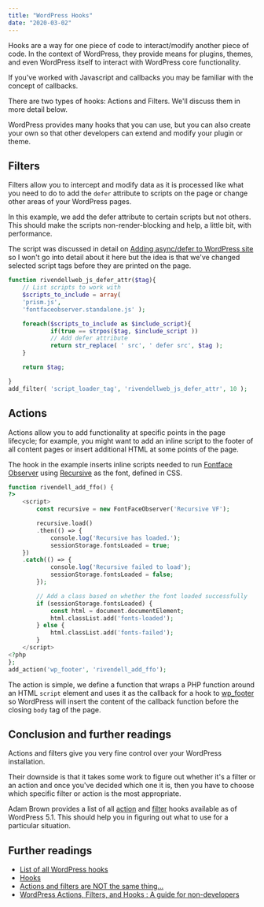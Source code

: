 ```yaml
---
title: "WordPress Hooks"
date: "2020-03-02"
---
```


Hooks are a way for one piece of code to interact/modify another piece of code. In the context of WordPress, they provide means for plugins, themes, and even WordPress itself to interact with WordPress core functionality.

If you've worked with Javascript and callbacks you may be familiar with the concept of callbacks.

There are two types of hooks: Actions and Filters. We'll discuss them in more detail below.

WordPress provides many hooks that you can use, but you can also create your own so that other developers can extend and modify your plugin or theme.

## Filters

Filters allow you to intercept and modify data as it is processed like what you need to do to add the `defer` attribute to scripts on the page or change other areas of your WordPress pages.

In this example, we add the defer attribute to certain scripts but not others. This should make the scripts non-render-blocking and help, a little bit, with performance.

The script was discussed in detail on [Adding async/defer to WordPress site](https://publishing-project.rivendellweb.net/adding-async-defer-to-wordpress-site) so I won't go into detail about it here but the idea is that we've changed selected script tags before they are printed on the page.

```php
function rivendellweb_js_defer_attr($tag){
    // List scripts to work with
    $scripts_to_include = array(
    'prism.js',
    'fontfaceobserver.standalone.js' );

    foreach($scripts_to_include as $include_script){
            if(true == strpos($tag, $include_script ))
            // Add defer attribute
            return str_replace( ' src', ' defer src', $tag );
    }

    return $tag;

}
add_filter( 'script_loader_tag', 'rivendellweb_js_defer_attr', 10 );
```

## Actions

Actions allow you to add functionality at specific points in the page lifecycle; for example, you might want to add an inline script to the footer of all content pages or insert additional HTML at some points of the page.

The hook in the example inserts inline scripts needed to run [Fontface Observer](https://fontfaceobserver.com/) using [Recursive](https://www.recursive.design/) as the font, defined in CSS.

```php
function rivendell_add_ffo() {
?>
    <script>
        const recursive = new FontFaceObserver('Recursive VF');

        recursive.load()
        .then(() => {
            console.log('Recursive has loaded.');
            sessionStorage.fontsLoaded = true;
    })
    .catch(() => {
            console.log('Recursive failed to load');
            sessionStorage.fontsLoaded = false;
        });

        // Add a class based on whether the font loaded successfully
        if (sessionStorage.fontsLoaded) {
            const html = document.documentElement;
            html.classList.add('fonts-loaded');
        } else {
            html.classList.add('fonts-failed');
        }
    </script>
<?php
};
add_action('wp_footer', 'rivendell_add_ffo');
```

The action is simple, we define a function that wraps a PHP function around an HTML `script` element and uses it as the callback for a hook to [wp\_footer](https://developer.wordpress.org/reference/hooks/wp_footer/) so WordPress will insert the content of the callback function before the closing `body` tag of the page.

## Conclusion and further readings

Actions and filters give you very fine control over your WordPress installation.

Their downside is that it takes some work to figure out whether it's a filter or an action and once you've decided which one it is, then you have to choose which specific filter or action is the most appropriate.

Adam Brown provides a list of all [action](https://adambrown.info/p/wp_hooks/hook/actions) and [filter](https://adambrown.info/p/wp_hooks/hook/filters) hooks available as of WordPress 5.1. This should help you in figuring out what to use for a particular situation.

## Further readings

- [List of all WordPress hooks](https://adambrown.info/p/wp_hooks)
- [Hooks](https://developer.wordpress.org/plugins/hooks/)
- [Actions and filters are NOT the same thing…](http://ottopress.com/2011/actions-and-filters-are-not-the-same-thing/)
- [WordPress Actions, Filters, and Hooks : A guide for non-developers](https://docs.presscustomizr.com/article/26-wordpress-actions-filters-and-hooks-a-guide-for-non-developers)
